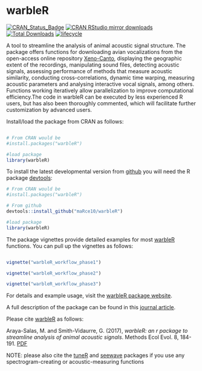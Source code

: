 # warbleR

[![CRAN\_Status\_Badge](http://www.r-pkg.org/badges/version/warbleR)](https://cran.r-project.org/package=warbleR)
[![CRAN RStudio mirror downloads](http://cranlogs.r-pkg.org/badges/warbleR)](http://www.r-pkg.org/pkg/warbleR)
[![Total Downloads](http://cranlogs.r-pkg.org/badges/grand-total/warbleR)](http://www.r-pkg.org/badges/grand-total/warbleR)
[![lifecycle](https://img.shields.io/badge/lifecycle-maturing-brightgreen.svg)](https://www.tidyverse.org/lifecycle/#stable)

A tool to streamline the analysis of animal acoustic signal structure. The package offers functions for downloading avian vocalizations from the open-access online repository [Xeno-Canto](http://xeno-canto.org/), displaying the geographic extent of the recordings, manipulating sound files, detecting acoustic signals, assessing performance of methods that measure acoustic similarity, conducting cross-correlations, dynamic time warping, measuring acoustic parameters and analysing interactive vocal signals, among others. Functions working iteratively allow parallelization to improve computational efficiency.The code in warbleR can be executed by less experienced R users, but has also been thoroughly commented, which will facilitate further customization by advanced users.


Install/load the package from CRAN as follows:

```r

# From CRAN would be
#install.packages("warbleR")

#load package
library(warbleR)

```

To install the latest developmental version from [github](http://github.com/) you will need the R package [devtools](https://cran.r-project.org/package=devtools):

```r
# From CRAN would be
#install.packages("warbleR")

# From github
devtools::install_github("maRce10/warbleR")

#load package
library(warbleR)

```

The package vignettes provide detailed examples for most [warbleR](https://cran.r-project.org/package=warbleR) functions. You can pull up the vignettes as follows:

```r

vignette("warbleR_workflow_phase1")

vignette("warbleR_workflow_phase2")

vignette("warbleR_workflow_phase3")

```

For details and example usage, visit the [warbleR package website](https://marce10.github.io/warbleR/index.html).

A full description of the package can be found in this [journal article](http://onlinelibrary.wiley.com/doi/10.1111/2041-210X.12624/epdf).

Please cite [warbleR](https://cran.r-project.org/package=warbleR) as follows:

Araya-Salas, M. and Smith-Vidaurre, G. (2017), *warbleR: an r package to streamline analysis of animal acoustic signals*.   Methods Ecol Evol. 8, 184-191. [PDF](http://onlinelibrary.wiley.com/doi/10.1111/2041-210X.12624/epdf)

NOTE: please also cite the [tuneR](https://cran.r-project.org/package=tuneR) and [seewave](https://cran.r-project.org/package=seewave) packages if you use any spectrogram-creating or acoustic-measuring functions